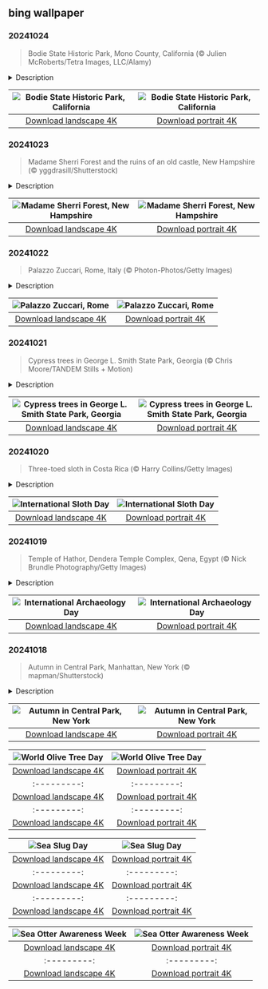 ## bing wallpaper

### 20241024

> Bodie State Historic Park, Mono County, California (© Julien McRoberts/Tetra Images, LLC/Alamy)

<details>
<summary>Description</summary>

> In the ghostly silence of Bodie, California, it feels like time stands still. This mining camp became a booming gold rush town in the 1870s, after a cave-in revealed a rich vein of gold. Bodie was named after W.S. Bodey, a prospector who died in a blizzard before seeing the town's rise. When large deposits were found there, it grew to nearly 10,000 residents, with saloons, dance halls, and breweries lining its streets. But as the gold ran dry, so did the town's fortunes. The mines closed, the population dwindled, and by 1915, the place was abandoned. Bodie's streets are now empty, its wooden buildings frozen in decay.
> 
> Today, Bodie is one of America's best-preserved ghost towns. Wandering through the streets, you can peer into dusty homes and storefronts, and even find small artifacts like shards of china and square nails from the glory days. Legend has it that Bodie's ghosts fiercely guard the town, and those who take souvenirs risk being cursed with bad luck. Taking items home is also strictly against the park's rules. So, be sure to leave with nothing but memories—lest the town's spirits follow you home.
> 
> 

</details>

| ![Bodie State Historic Park, California](https://cn.bing.com/th?id=OHR.BodieCalifornia_EN-US3185568116_UHD.jpg&pid=hp&w=400&h=224&rs=1&c=4) | ![Bodie State Historic Park, California](https://cn.bing.com/th?id=OHR.BodieCalifornia_EN-US3185568116_1080x1920.jpg&pid=hp&w=155&h=315&rs=1&c=4) |
|:---------:|:---------:|
| [Download landscape 4K](https://cn.bing.com/th?id=OHR.BodieCalifornia_EN-US3185568116_UHD.jpg) | [Download portrait 4K](https://cn.bing.com/th?id=OHR.BodieCalifornia_EN-US3185568116_1080x1920.jpg) |

### 20241023

> Madame Sherri Forest and the ruins of an old castle, New Hampshire (© yggdrasill/Shutterstock)

<details>
<summary>Description</summary>

> Madame Sherri Forest in Chesterfield, New Hampshire, is a captivating destination steeped in history and natural beauty. It was once the site of an extravagant house built in the 1930s by Madame Antoinette Sherri, a flamboyant 1920s costume designer known for her lavish parties. Madame Sherri's dramatic arrivals in town, often in a chauffeur-driven Packard, draped in furs, became the talk of the locals. As her fortune declined, her 'castle' fell into disrepair and was vandalized. In 1959, she returned to find her property in ruins and never came back. A fire destroyed the house in 1963, leaving behind only the stone foundation, an iconic staircase, and a large fireplace leading to a lone chimney.
> 
> Today, the forest where her house once stood spans over 500 acres and offers scenic hiking trails through woodlands, hemlock groves, and around peaceful brooks, a picturesque setting for outdoor enthusiasts. Managed by the Society for the Protection of New Hampshire Forests, this area was named in honor of Madame Sherri, and it also includes trails that lead to the ruins of her former estate. So, while the house was originally separate from the forest, the two are now intricately entwined.
> 
> 

</details>

| ![Madame Sherri Forest, New Hampshire](https://cn.bing.com/th?id=OHR.MadameSherriCastle_EN-US3066456106_UHD.jpg&pid=hp&w=400&h=224&rs=1&c=4) | ![Madame Sherri Forest, New Hampshire](https://cn.bing.com/th?id=OHR.MadameSherriCastle_EN-US3066456106_1080x1920.jpg&pid=hp&w=155&h=315&rs=1&c=4) |
|:---------:|:---------:|
| [Download landscape 4K](https://cn.bing.com/th?id=OHR.MadameSherriCastle_EN-US3066456106_UHD.jpg) | [Download portrait 4K](https://cn.bing.com/th?id=OHR.MadameSherriCastle_EN-US3066456106_1080x1920.jpg) |

### 20241022

> Palazzo Zuccari, Rome, Italy (© Photon-Photos/Getty Images)

<details>
<summary>Description</summary>

> At the top of the Spanish Steps in Rome, take a left underneath the imposing Catholic church. Down an unassuming side street, there's a surprise waiting for you: a house of monsters. Welcome to the Palazzo Zuccari, a 16th-century palace where myths seem to come to life on its façade—grotesque faces swallow up its doors and windows. Federico Zuccari, who built the palace, was well-versed in monsters. His painting of the Last Judgment in Florence Cathedral and his illustrations of Dante's Inferno are replete with mythical beings. The monster door originally led to the palazzo's garden because Zuccari enjoyed making his guests experience the contrast between the scary entrance and the beautiful serenity of the garden. These days, the door leads to the Bibliotheca Hertziana, a library specializing in Italian art history, from the Middle Ages to the modern day, which has occupied the site of the garden since 1912.
> 
> If you're looking for more monstrous mouths in Rome, not far from the Palazzo Zuccari is the Bocca della Verità, an ancient Roman mask. According to legend, it will bite off any liar's hand that's placed in its mouth.
> 
> 

</details>

| ![Palazzo Zuccari, Rome](https://cn.bing.com/th?id=OHR.MonsterDoor_EN-US2973387472_UHD.jpg&pid=hp&w=400&h=224&rs=1&c=4) | ![Palazzo Zuccari, Rome](https://cn.bing.com/th?id=OHR.MonsterDoor_EN-US2973387472_1080x1920.jpg&pid=hp&w=155&h=315&rs=1&c=4) |
|:---------:|:---------:|
| [Download landscape 4K](https://cn.bing.com/th?id=OHR.MonsterDoor_EN-US2973387472_UHD.jpg) | [Download portrait 4K](https://cn.bing.com/th?id=OHR.MonsterDoor_EN-US2973387472_1080x1920.jpg) |

### 20241021

> Cypress trees in George L. Smith State Park, Georgia (© Chris Moore/TANDEM Stills + Motion)

<details>
<summary>Description</summary>

> The sturdy, swamp-loving, cypress trees pictured in the mist on our homepage can grow over 100 feet tall. These towering specimens are found in George L. Smith State Park, which spans 1,634 acres in Emanuel County, Georgia. The park's centerpiece is a 412-acre mill pond, a favorite spot for fishing and canoeing. Out of its waters grow pond cypress and bald cypress trees, two varieties that are native to the southeastern US. Winding through the park are over 7 miles of nature trails, leading visitors through sandy landscapes past a bird sanctuary and tortoise habitat. The hardwood trees here are a haven for woodpeckers and other birds, while the soft soil provides ideal burrowing ground for tortoises. No matter the season, this park promises a peaceful retreat for all.
> 
> 
> 
> 

</details>

| ![Cypress trees in George L. Smith State Park, Georgia](https://cn.bing.com/th?id=OHR.AutumnCypress_EN-US2771131028_UHD.jpg&pid=hp&w=400&h=224&rs=1&c=4) | ![Cypress trees in George L. Smith State Park, Georgia](https://cn.bing.com/th?id=OHR.AutumnCypress_EN-US2771131028_1080x1920.jpg&pid=hp&w=155&h=315&rs=1&c=4) |
|:---------:|:---------:|
| [Download landscape 4K](https://cn.bing.com/th?id=OHR.AutumnCypress_EN-US2771131028_UHD.jpg) | [Download portrait 4K](https://cn.bing.com/th?id=OHR.AutumnCypress_EN-US2771131028_1080x1920.jpg) |

### 20241020

> Three-toed sloth in Costa Rica (© Harry Collins/Getty Images)

<details>
<summary>Description</summary>

> The world's slowest mammal takes the spotlight today on International Sloth Day. Celebrated on October 20, it highlights their lives, conservation efforts, and the threats they face, including shrinking habitats. There are six living sloth species, divided into two types: three-toed sloths and two-toed sloths.
> 
> Today's image features the laid-back, tree-loving, three-toed sloth, found in the tropical regions of South and Central America. With three clawed toes on each limb, they cling onto branches with ease. Sloths are mainly leaf eaters, and to help them break down tough, fibrous leaves, they have a special multi-chambered stomach. With their super slow metabolism, digestion takes its sweet time, and they don't need much food each day to get by. They're so slow-moving that algae often develop on their fur, giving a greenish tint that provides them camouflage.
> 
> 

</details>

| ![International Sloth Day](https://cn.bing.com/th?id=OHR.SmilingSloth_EN-US2707836219_UHD.jpg&pid=hp&w=400&h=224&rs=1&c=4) | ![International Sloth Day](https://cn.bing.com/th?id=OHR.SmilingSloth_EN-US2707836219_1080x1920.jpg&pid=hp&w=155&h=315&rs=1&c=4) |
|:---------:|:---------:|
| [Download landscape 4K](https://cn.bing.com/th?id=OHR.SmilingSloth_EN-US2707836219_UHD.jpg) | [Download portrait 4K](https://cn.bing.com/th?id=OHR.SmilingSloth_EN-US2707836219_1080x1920.jpg) |

### 20241019

> Temple of Hathor, Dendera Temple Complex, Qena, Egypt (© Nick Brundle Photography/Getty Images)

<details>
<summary>Description</summary>

> Today, dig deep and unearth your inner Indiana Jones or Lara Croft on International Archaeology Day. The event celebrates archaeology's benefits for society, and includes exhibits and hands-on excavations, some of which run throughout the month. Many US national and state parks, historic landmarks, and local museums also hold events.
> 
> Egypt is steeped in ancient history and home to many internationally renowned archaeological sites, including the Temple of Hathor, the ceiling of which can be seen in today's image. Part of the Dendera Temple Complex in Qena, Hathor is one of the best-preserved ancient Egyptian temples. While the current temple dates to Ptolemy XII and Cleopatra VII (around 50 BCE), evidence suggests that previous temples dedicated to Hathor, an Egyptian goddess of love and fertility, go back thousands of years earlier.
> 
> 

</details>

| ![International Archaeology Day](https://cn.bing.com/th?id=OHR.DenderaTemple_EN-US2605709637_UHD.jpg&pid=hp&w=400&h=224&rs=1&c=4) | ![International Archaeology Day](https://cn.bing.com/th?id=OHR.DenderaTemple_EN-US2605709637_1080x1920.jpg&pid=hp&w=155&h=315&rs=1&c=4) |
|:---------:|:---------:|
| [Download landscape 4K](https://cn.bing.com/th?id=OHR.DenderaTemple_EN-US2605709637_UHD.jpg) | [Download portrait 4K](https://cn.bing.com/th?id=OHR.DenderaTemple_EN-US2605709637_1080x1920.jpg) |

### 20241018

> Autumn in Central Park, Manhattan, New York (© mapman/Shutterstock)

<details>
<summary>Description</summary>

> Every autumn, many of the 18,000 trees in Central Park, New York, are painted in shades of yellow, red, and orange. It's one of Central Park's most photographed seasons, and fall in the park has provided iconic backdrops for movies like 'When Harry Met Sally…' and 'Hair.' Trees sense the coming of winter not only by temperature, but by the angle at which sunlight hits their leaves. Because of New York's buildings, the unique interaction of light, shadows, and temperatures often results in fall foliage occurring later in the park than the rest of the city.
> 
> Today's image features fall in the Mall, a pedestrian walkway designed and built in the mid-1800s. Flanked by benches and American elm trees, the Mall's canopy was meant to evoke an architectural space like a cathedral. The quarter-mile promenade is the park's only straight path, and it was intended to be a place for New Yorkers of all classes and backgrounds to gather, stroll, sit, and perhaps ponder the passing seasons.
> 
> 

</details>

| ![Autumn in Central Park, New York](https://cn.bing.com/th?id=OHR.CentralParkAutumn_EN-US2354288950_UHD.jpg&pid=hp&w=400&h=224&rs=1&c=4) | ![Autumn in Central Park, New York](https://cn.bing.com/th?id=OHR.CentralParkAutumn_EN-US2354288950_1080x1920.jpg&pid=hp&w=155&h=315&rs=1&c=4) |
|:---------:|:---------:|
| [Download landscape 4K](https://cn.bing.com/th?id=OHR.CentralParkAutumn_EN-US2354288950_UHD.jpg) | [Download portrait 4K](https://cn.bing.com/th?id=OHR.CentralParkAutumn_EN-US2354288950_1080x1920.jpg) |ad landscape 4K](https://cn.bing.com/th?id=OHR.QuebecDuck_EN-US9387855720_UHD.jpg) | [Download portrait 4K](https://cn.bing.com/th?id=OHR.QuebecDuck_EN-US9387855720_1080x1920.jpg) |x1920.jpg) | landscape 4K](https://cn.bing.com/th?id=OHR.AspensColorado_EN-US9105602602_UHD.jpg) | [Download portrait 4K](https://cn.bing.com/th?id=OHR.AspensColorado_EN-US9105602602_1080x1920.jpg) |portrait 4K](https://cn.bing.com/th?id=OHR.Cecropia_EN-US9602789937_1080x1920.jpg) |though olive trees do not grow very tall, usually no more than 30 feet, they live a very long time. One of the oldest known trees in the world, in Portugal, is believed to be 3,350 years old. Many live for millennia, their trunks growing thick and gnarled, and their branches bearing fruit century after century. As civilizations rise and fall around them, these hardy trees remain resilient and steadfast.
> 
> 

</details>

| ![World Olive Tree Day](https://cn.bing.com/th?id=OHR.OliveTreeDay_EN-US9460125670_UHD.jpg&pid=hp&w=400&h=224&rs=1&c=4) | ![World Olive Tree Day](https://cn.bing.com/th?id=OHR.OliveTreeDay_EN-US9460125670_1080x1920.jpg&pid=hp&w=155&h=315&rs=1&c=4) |
|:---------:|:---------:|
| [Download landscape 4K](https://cn.bing.com/th?id=OHR.OliveTreeDay_EN-US9460125670_UHD.jpg) | [Download portrait 4K](https://cn.bing.com/th?id=OHR.OliveTreeDay_EN-US9460125670_1080x1920.jpg) |pid=hp&w=155&h=315&rs=1&c=4) |
|:---------:|:---------:|
| [Download landscape 4K](https://cn.bing.com/th?id=OHR.MonksMound_EN-US9323884241_UHD.jpg) | [Download portrait 4K](https://cn.bing.com/th?id=OHR.MonksMound_EN-US9323884241_1080x1920.jpg) |](https://cn.bing.com/th?id=OHR.Calacas_EN-US6430903741_UHD.jpg) | [Download portrait 4K](https://cn.bing.com/th?id=OHR.Calacas_EN-US6430903741_1080x1920.jpg) |.com/th?id=OHR.SealRiver_EN-US6267835630_1080x1920.jpg&pid=hp&w=155&h=315&rs=1&c=4) |
|:---------:|:---------:|
| [Download landscape 4K](https://cn.bing.com/th?id=OHR.SealRiver_EN-US6267835630_UHD.jpg) | [Download portrait 4K](https://cn.bing.com/th?id=OHR.SealRiver_EN-US6267835630_1080x1920.jpg) |e a more fitting name. Someone call Terry.
> 
> 

</details>

| ![Sea Slug Day](https://cn.bing.com/th?id=OHR.SeaAngel_EN-US5531672696_UHD.jpg&pid=hp&w=400&h=224&rs=1&c=4) | ![Sea Slug Day](https://cn.bing.com/th?id=OHR.SeaAngel_EN-US5531672696_1080x1920.jpg&pid=hp&w=155&h=315&rs=1&c=4) |
|:---------:|:---------:|
| [Download landscape 4K](https://cn.bing.com/th?id=OHR.SeaAngel_EN-US5531672696_UHD.jpg) | [Download portrait 4K](https://cn.bing.com/th?id=OHR.SeaAngel_EN-US5531672696_1080x1920.jpg) |OHR.DarkSkyAcadia_EN-US6966527964_1080x1920.jpg) |.bing.com/th?id=OHR.GoldenJellyfish_EN-US6743816471_1080x1920.jpg&pid=hp&w=155&h=315&rs=1&c=4) |
|:---------:|:---------:|
| [Download landscape 4K](https://cn.bing.com/th?id=OHR.GoldenJellyfish_EN-US6743816471_UHD.jpg) | [Download portrait 4K](https://cn.bing.com/th?id=OHR.GoldenJellyfish_EN-US6743816471_1080x1920.jpg) |ng.com/th?id=OHR.LastDollarRoad_EN-US7923638318_UHD.jpg&pid=hp&w=400&h=224&rs=1&c=4) | ![First day of autumn](https://cn.bing.com/th?id=OHR.LastDollarRoad_EN-US7923638318_1080x1920.jpg&pid=hp&w=155&h=315&rs=1&c=4) |
|:---------:|:---------:|
| [Download landscape 4K](https://cn.bing.com/th?id=OHR.LastDollarRoad_EN-US7923638318_UHD.jpg) | [Download portrait 4K](https://cn.bing.com/th?id=OHR.LastDollarRoad_EN-US7923638318_1080x1920.jpg) |ppers who hunted otters to near extinction before they were protected by law. Although sea otter populations have rebounded, they are still considered endangered. Otters live along the Pacific Coast of North America, from California up to Alaska. Although they can walk on land, they almost never find the need or desire to, even when it's nap time. When they're ready for a snooze, they'll raft up, wrap themselves in a strand of kelp to keep them from drifting away, and recline on the world's biggest waterbed.

</details>

| ![Sea Otter Awareness Week](https://cn.bing.com/th?id=OHR.SitkaOtters_EN-US7714053956_UHD.jpg&pid=hp&w=400&h=224&rs=1&c=4) | ![Sea Otter Awareness Week](https://cn.bing.com/th?id=OHR.SitkaOtters_EN-US7714053956_1080x1920.jpg&pid=hp&w=155&h=315&rs=1&c=4) |
|:---------:|:---------:|
| [Download landscape 4K](https://cn.bing.com/th?id=OHR.SitkaOtters_EN-US7714053956_UHD.jpg) | [Download portrait 4K](https://cn.bing.com/th?id=OHR.SitkaOtters_EN-US7714053956_1080x1920.jpg) |oo_EN-US7569665443_UHD.jpg&pid=hp&w=400&h=224&rs=1&c=4) | ![World Bamboo Day](https://cn.bing.com/th?id=OHR.ArashiyamaBamboo_EN-US7569665443_1080x1920.jpg&pid=hp&w=155&h=315&rs=1&c=4) |
|:---------:|:---------:|
| [Download landscape 4K](https://cn.bing.com/th?id=OHR.ArashiyamaBamboo_EN-US7569665443_UHD.jpg) | [Download portrait 4K](https://cn.bing.com/th?id=OHR.ArashiyamaBamboo_EN-US7569665443_1080x1920.jpg) |